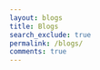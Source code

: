 ```yaml
---
layout: blogs 
title: Blogs
search_exclude: true
permalink: /blogs/
comments: true
---
```

<div id="comments">
  <script src="https://utteranc.es/client.js"
          repo="yourusername/yourrepository"
          issue-term="pathname"
          theme="github-light"
          crossorigin="anonymous"
          async>
  </script>
</div>